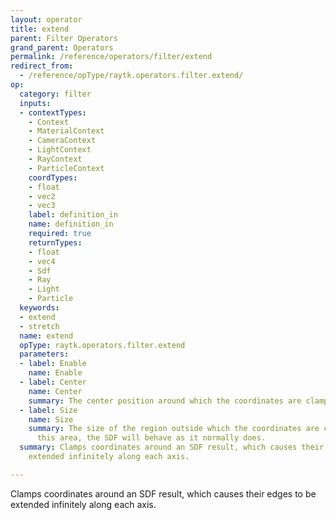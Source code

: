 ```yaml
---
layout: operator
title: extend
parent: Filter Operators
grand_parent: Operators
permalink: /reference/operators/filter/extend
redirect_from:
  - /reference/opType/raytk.operators.filter.extend/
op:
  category: filter
  inputs:
  - contextTypes:
    - Context
    - MaterialContext
    - CameraContext
    - LightContext
    - RayContext
    - ParticleContext
    coordTypes:
    - float
    - vec2
    - vec3
    label: definition_in
    name: definition_in
    required: true
    returnTypes:
    - float
    - vec4
    - Sdf
    - Ray
    - Light
    - Particle
  keywords:
  - extend
  - stretch
  name: extend
  opType: raytk.operators.filter.extend
  parameters:
  - label: Enable
    name: Enable
  - label: Center
    name: Center
    summary: The center position around which the coordinates are clamped.
  - label: Size
    name: Size
    summary: The size of the region outside which the coordinates are clamped. Within
      this area, the SDF will behave as it normally does.
  summary: Clamps coordinates around an SDF result, which causes their edges to be
    extended infinitely along each axis.

---
```



Clamps coordinates around an SDF result, which causes their edges to be extended infinitely along each axis.
